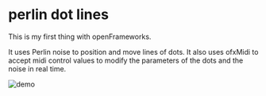 # perlin dot lines

This is my first thing with openFrameworks.

It uses Perlin noise to position and move lines of dots.
It also uses ofxMidi to accept midi control values to modify the
parameters of the dots and the noise in real time.

![demo](demo.gif)

